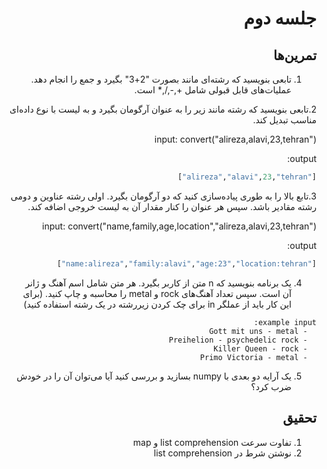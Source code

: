 <div dir="rtl">

#  جلسه دوم


## تمرین‌ها

1. تابعی بنویسید که رشته‌ای مانند بصورت "2+3" بگیرد و جمع را انجام دهد. عملیات‌های قابل قبولی شامل +,-,/,* است.


2.تابعی بنویسید که رشته مانند زیر را به عنوان آرگومان بگیرد و به لیست با نوع داده‌ای مناسب تبدیل کند.

input: convert("alireza,alavi,23,tehran")

output:
```python
["alireza","alavi",23,"tehran"]

```

3.تابع بالا را به طوری پیاده‌سازی کنید که دو آرگومان بگیرد. اولی رشته عناوین و دومی رشته مقادیر باشد. سپس هر عنوان را کنار مقدار آن به لیست خروجی اضافه کند.

input: convert("name,family,age,location","alireza,alavi,23,tehran")

output:
```python
["name:alireza","family:alavi","age:23","location:tehran"]

```
  </div>

<div dir="rtl">


4. یک برنامه بنویسید که n متن از کاربر بگیرد. هر متن شامل اسم آهنگ و ژانر آن است. سپس تعداد آهنگ‌های rock و metal را محاسبه و چاپ کنید.
(برای این کار باید از عملگر in برای چک کردن زیررشته در یک رشته استفاده کنید)

```
example input:
  - Gott mit uns - metal
  - Preihelion - psychedelic rock
  - Killer Queen - rock
  - Primo Victoria - metal
```

5. یک آرایه دو بعدی با numpy بسازید و بررسی کنید آیا می‌توان آن را در خودش ضرب کرد؟


<div dir="rtl">

## تحقیق

1. تفاوت سرعت list comprehension و map
2. نوشتن شرط در list comprehension

